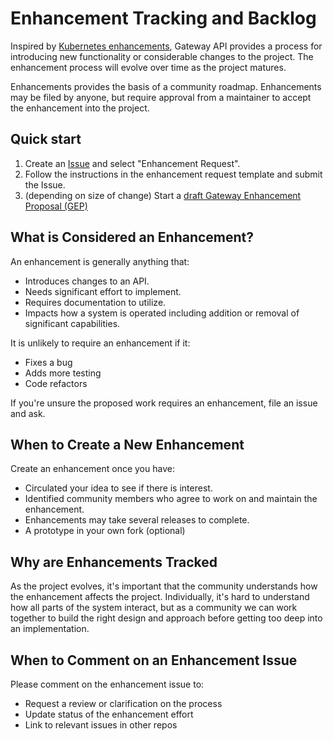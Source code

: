 # Enhancement Tracking and Backlog

Inspired by [Kubernetes enhancements][enhance], Gateway API provides a process for
introducing new functionality or considerable changes to the project. The
enhancement process will evolve over time as the project matures.

[enhance]: https://github.com/kubernetes/enhancements

Enhancements provides the basis of a community roadmap. Enhancements may be
filed by anyone, but require approval from a maintainer to accept the
enhancement into the project.

## Quick start

1. Create an [Issue][issue] and select "Enhancement Request".
2. Follow the instructions in the enhancement request template and submit the
   Issue.
3. (depending on size of change) Start a [draft Gateway Enhancement Proposal
   (GEP)][gep]

[issue]: https://github.com/kubernetes-sigs/gateway-api/issues/new/choose
[gep]: /contributing/gep.md

## What is Considered an Enhancement?

An enhancement is generally anything that:

- Introduces changes to an API.
- Needs significant effort to implement.
- Requires documentation to utilize.
- Impacts how a system is operated including addition or removal of significant
  capabilities.

It is unlikely to require an enhancement if it:

- Fixes a bug
- Adds more testing
- Code refactors

If you're unsure the proposed work requires an enhancement, file an issue
and ask.

## When to Create a New Enhancement

Create an enhancement once you have:

- Circulated your idea to see if there is interest.
- Identified community members who agree to work on and maintain the enhancement.
- Enhancements may take several releases to complete.
- A prototype in your own fork (optional)

## Why are Enhancements Tracked

As the project evolves, it's important that the community understands how the
enhancement affects the project.  Individually, it's hard to understand how all
parts of the system interact, but as a community we can work together to build
the right design and approach before getting too deep into an implementation.

## When to Comment on an Enhancement Issue

Please comment on the enhancement issue to:

- Request a review or clarification on the process
- Update status of the enhancement effort
- Link to relevant issues in other repos
